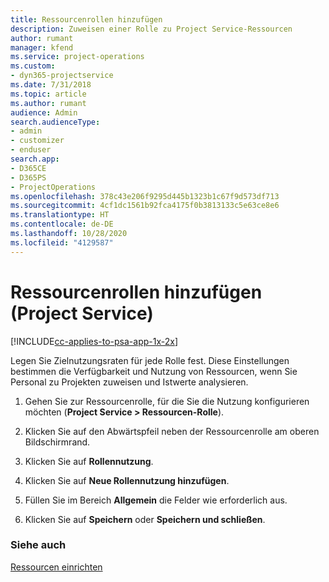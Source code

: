 ```yaml
---
title: Ressourcenrollen hinzufügen
description: Zuweisen einer Rolle zu Project Service-Ressourcen
author: rumant
manager: kfend
ms.service: project-operations
ms.custom:
- dyn365-projectservice
ms.date: 7/31/2018
ms.topic: article
ms.author: rumant
audience: Admin
search.audienceType:
- admin
- customizer
- enduser
search.app:
- D365CE
- D365PS
- ProjectOperations
ms.openlocfilehash: 378c43e206f9295d445b1323b1c67f9d573df713
ms.sourcegitcommit: 4cf1dc1561b92fca4175f0b3813133c5e63ce8e6
ms.translationtype: HT
ms.contentlocale: de-DE
ms.lasthandoff: 10/28/2020
ms.locfileid: "4129587"
---
```

# <a name="add-resource-roles-project-service"></a>Ressourcenrollen hinzufügen (Project Service)

[!INCLUDE[cc-applies-to-psa-app-1x-2x](../includes/cc-applies-to-psa-app-1x-2x.md)]

Legen Sie Zielnutzungsraten für jede Rolle fest. Diese Einstellungen bestimmen die Verfügbarkeit und Nutzung von Ressourcen, wenn Sie Personal zu Projekten zuweisen und Istwerte analysieren.  
  
1.  Gehen Sie zur Ressourcenrolle, für die Sie die Nutzung konfigurieren möchten (**Project Service > Ressourcen-Rolle**).  
  
2.  Klicken Sie auf den Abwärtspfeil neben der Ressourcenrolle am oberen Bildschirmrand.  
  
3.  Klicken Sie auf **Rollennutzung**.  
  
4.  Klicken Sie auf **Neue Rollennutzung hinzufügen**.  
  
5.  Füllen Sie im Bereich **Allgemein** die Felder wie erforderlich aus.  
  
6.  Klicken Sie auf **Speichern** oder **Speichern und schließen**.  
  
### <a name="see-also"></a>Siehe auch  
 [Ressourcen einrichten](../psa/set-up-resources.md)
